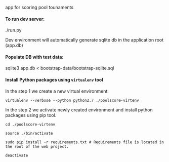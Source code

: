 app for scoring pool tounaments

#### To run dev server:
./run.py

Dev environment will automatically generate sqlite db in the application root (app.db)

#### Populate DB with test data:
sqlite3 app.db < bootstrap-data/bootstrap-sqlite.sql


#### Install Python packages using `virtualenv` tool

In the step 1 we create a new virtual environment.
```
virtualenv --verbose --python python2.7 ./poolscore-virtenv
```

In the step 2 we activate newly created environment and install python packages using pip tool.
```
cd ./poolscore-virtenv

source ./bin/activate

sudo pip install -r requirements.txt # Requirements file is located in the root of the web project.

deactivate
```


